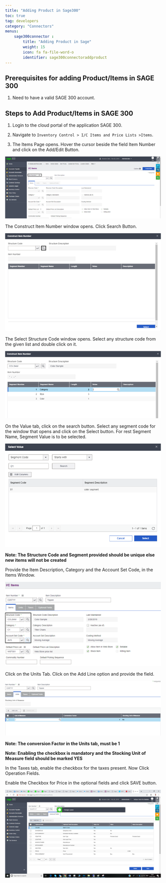 ```yaml
---
title: "Adding Product in Sage300"
toc: true
tag: developers
category: "Connectors"
menus: 
    sage300connector :
        title: "Adding Product in Sage"
        weight: 15
        icon: fa fa-file-word-o
        identifier: sage300connectoraddproduct
---
```


## Prerequisites for adding Product/Items in SAGE 300

1.	Need to have a valid SAGE 300 account.

## Steps to Add Product/Items in SAGE 300

1.	Login to the cloud portal of the application SAGE 300. 

2.	Navigate to `Inventory Control > I/C Items and Price Lists >Items`.

3.	The Items Page opens. Hover the cursor beside the field Item Number and click on the Add/Edit Button.

![productadd-sage1](/staticfiles/connectors/media/application-connector/productadd-sage1.png)

The Construct Item Number window opens. Click Search Button.


![productadd-sage2](/staticfiles/connectors/media/application-connector/productadd-sage2.png)

The Select Structure Code window opens. Select any structure code from the given list and double click on it.

![productadd-sage3](/staticfiles/connectors/media/application-connector/productadd-sage3.png)

On the Value tab, click on the search button. Select any segment code for the window that opens 
and click on the Select button. For rest Segment Name, Segment Value is to be selected. 

![productadd-sage4](/staticfiles/connectors/media/application-connector/productadd-sage4.png)

**Note: The Structure Code and Segment provided should be unique else new items will not be created** 

Provide the Item Description, Category and the Account Set Code, in the Items Window.

![productadd-sage5](/staticfiles/connectors/media/application-connector/productadd-sage5.png)

Click on the Units Tab. Click on the Add Line option and provide the field. 

![productadd-sage6](/staticfiles/connectors/media/application-connector/productadd-sage6.png)

**Note: The conversion Factor in the Units tab, must be 1**

**Note: Enabling the checkbox is mandatory and the Stocking Unit of Measure field should be marked YES**

In the Taxes tab, enable the checkbox for the taxes present. Now Click Operation Fields.

Enable the Checkbox for Price in the optional fields and click SAVE button.

![productadd-sage7](/staticfiles/connectors/media/application-connector/productadd-sage7.png)